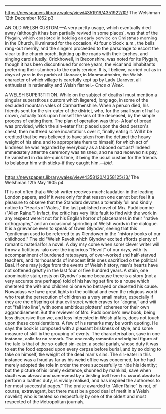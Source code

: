 

---



https://newspapers.library.wales/view/4351919/4351922/10/
The Welshman
12th December 1862
p3

AN OLD WELSH CUSTOM.—A very pretty usage, which eventually died away (although it has ben partially revived in some places), was that of the Plygain, which consisted in holding an early service on Christmas morning in the Church, illuminated for the occasion. At four o'clock, a.m., the bells rang-out merrily, and the singers proceeded to the parsonage to escort the vicar to the church porch, lighting up the roads with their torches, and singing carols lustily. Crickhowell, in Breconshire, was noted for its Plygain, though it has been discontinued for some years, the vicar and inhabitants preferring their slumbers to the early service. It is, I believe, carried cut as in days of yore in the parish of Llanover, in Monmouthshire, the Welsh character of which village is carefully kept up by Lady Llanover, all enthusiast in nationality and Welsh flannel.- *Once a Week.*

A WELSH SUPERSTITION. While on the subject of deaths I must mention a singular superstitious custom which lingered, long ago, in some of the secluded mountain vales of Carmarthenshire. When a person died, his friends sent for the sin-eater of the district, who, for the small sum of half a crown, actually took upon himself the sins of the deceased, by the simple process of eating them. The plan of operation was this:- A loaf of bread was provided, which the sin-eater first placed upon the dead person's chest, then muttered some incantations over it, finally eating it. Will it be credited that be was believed to have taken from the defunct the heavy weight of his sins, and to appropriate them to himself, for which act of kindness he was regarded by everybody as a tabooed outcast? Indeed immediately after the ceremony was finished, and he had received his pay, he vanished in double-quick time, it being the usual custom for the friends to belabour him with sticks-if they caught him.—*Ibid.*


---


https://newspapers.library.wales/view/4358120/4358125/23/
The Welshman
12th May 1905
p4

IT is not often that a Welsh writer receives much; laudation in the leading London papers, and if it were only for that reason one cannot but feel it a pleasure to observe that the Standard devotes a tolerably full and kindly notice to "Hearts of Wales," the last published novel of Mrs. Puddicombe ("Allen Raine.") In fact, the critic has very little fault to find with the work in any respect were it not for his English horror of placenames in their "native orthography," and an occasional sprinkling of Welsh words in the dialogue. It is a grievance even to speak of Owen Glyndwr, seeing that this "gentleman used to be referred to as Glendower in the "history books of our childhood." The old "Welsh Revolt which Glyndwr excited affords plenty of romantic material for a novel. A day may come when some clever writer will throw a fictitious halo over the inglorious "Revolt" of our days, with its accompaniment of burdened ratepayers, of over-worked and half-starved teachers, and its thousands of innocent little ones sacrificed o the political Baal. If one may judge from the events of Welsh history, men's hearts have not softened greatly in the last four or five hundred years. A stain, one abominable stain, rests on Glyndwr's name because there is a story (not a very accurate one perhaps) told of his having set fire to a house which sheltered the wife and children oi one who betrayed or deserted his cause. Nowadays we have great lights in the political and even the religious world who treat the persecution of children as a very small matter, especially if they are the offspring of that evil stock which craves for "dogma," and will not "fall into line", with some ambitious plotters' schemes for their own aggrandisement. But the reviewer of Mrs. Puddioombe's new book, being less discursive than we, and less interested in Welsh affairs, does not touch upon these considerations. A few of his remarks may be worth quoting. He says the book is composed with a pleasant briskness of style, and some measure of skill in the grouping of events. The characterisation, save in one instance, calls for no remark. The one really romantic and original figure of the tale is that of the so-called sin-eater, a social pariah, whose duty it was to eat the food exposed upon every corpse before burial, and by so doing to take on himself, the weight of the dead man's sins. The sin-eater in this instance was a fraud as far as his weird office was concerned, for he had merely adopted the role in order the more successfully to hide his identity; but the picture of his lonely existence, shunned by mankind, save when death was abroad and summoned by a tinkling bell from his secret abode to perform a loathed duty, is vividly realised, and has inspired the authoress to her most successful pages." The praise awarded to "Allen Raine" is not, of course, extravagant, but there must be a good deal of merit in a Welsh novelist) who is treated so respectfully by one of the oldest and most respected of the Metropolitan journals.


---

